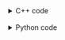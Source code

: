 <details><summary>C++ code</summary>

Runtime: `12 ms`, faster than `66.00%`.<br>
Memory Usage: `6.9 MB`, less than `40.40%`.<br>

![](https://github.com/archishmanghos/code-images/blob/master/Leetcode/38.png)

</details>

<br>

<details><summary>Python code</summary>

Runtime: `99 ms`, faster than `34.08%`.<br>
Memory Usage: `13.9 MB`, less than `54.87%`.<br>

![](https://github.com/archishmanghos/code-images/blob/master/Leetcode/38-py.png)

</details>